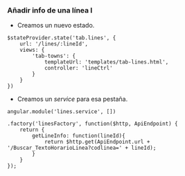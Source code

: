 ### Añadir info de una línea I

- Creamos un nuevo estado.

```
$stateProvider.state('tab.lines', {
    url: '/lines/:lineId',
    views: {
        'tab-towns': {
            templateUrl: 'templates/tab-lines.html',
            controller: 'lineCtrl'
        }
    }
})
```

- Creamos un *service* para esa pestaña.

```
angular.module('lines.service', [])

.factory('linesFactory', function($http, ApiEndpoint) {
	return {
		getLineInfo: function(lineId){
            return $http.get(ApiEndpoint.url + '/Buscar_TextoHorarioLinea?codlinea=' + lineId);
		}
	}
});
```
